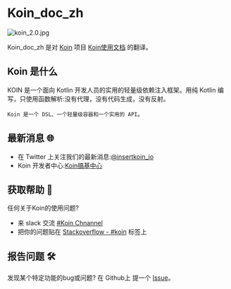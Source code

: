 # Koin_doc_zh

![koin_2.0.jpg](https://upload-images.jianshu.io/upload_images/2824145-0636bbe2c0d4b914.jpg?imageMogr2/auto-orient/strip%7CimageView2/2/w/1240)

Koin_doc_zh 是对 [Koin](https://github.com/InsertKoinIO/koin) 项目 [Koin使用文档](https://doc.insert-koin.io/#/setup/index) 的翻译。

## Koin 是什么

KOIN[](https://insert-koin.io/) 是一个面向 Kotlin 开发人员的实用的轻量级依赖注入框架。用纯 Kotlin 编写，只使用函数解析:没有代理，没有代码生成，没有反射。

`Koin 是一个 DSL、一个轻量级容器和一个实用的 API`。

## 最新消息 🌐

- 在 Twitter 上关注我们的最新消息:[@insertkoin_io](https://twitter.com/insertkoin_io)
- Koin 开发者中心:[Koin搞基中心](https://medium.com/koin-developers)

## 获取帮助 🚒

任何关于Koin的使用问题?

- 来 slack 交流 [#Koin Chnannel](https://kotlinlang.slack.com/?redir=%2Fmessages%2Fkoin)
- 把你的问题贴在 [Stackoverflow - #koin](https://kotlinlang.slack.com/?redir=%2Fmessages%2Fkoin) 标签上

## 报告问题 🛠

发现某个特定功能的bug或问题? 在 Github上 提一个 [Issue](https://github.com/InsertKoinIO/koin/issues)。
